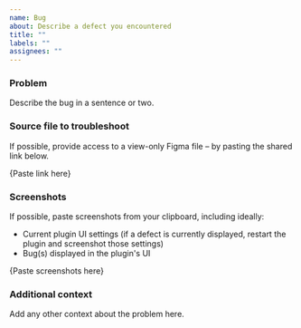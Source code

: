 ```yaml
---
name: Bug
about: Describe a defect you encountered
title: ""
labels: ""
assignees: ""
---
```


### Problem

Describe the bug in a sentence or two.

### Source file to troubleshoot

If possible, provide access to a view-only Figma file – by pasting the shared link below.

{Paste link here}

### Screenshots

If possible, paste screenshots from your clipboard, including ideally:

- Current plugin UI settings (if a defect is currently displayed, restart the plugin and screenshot those settings)
- Bug(s) displayed in the plugin's UI

{Paste screenshots here}

### Additional context

Add any other context about the problem here.
